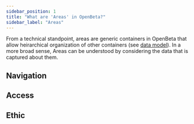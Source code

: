 ```yaml
---
sidebar_position: 1
title: "What are 'Areas' in OpenBeta?"
sidebar_label: "Areas"
---
```


From a technical standpoint, areas are generic containers in OpenBeta that allow heirarchical organization of other containers (see [data model](/under-the-hood/data-model)). In a more broad sense, Areas can be understood by considering the data that is captured about them.

## Navigation

## Access

## Ethic

